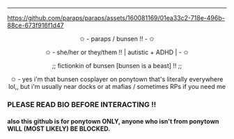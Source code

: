 ---
https://github.com/paraps/paraps/assets/160081169/01ea33c2-718e-496b-88ce-673f916f1d47
<p align="center">
✩ - paraps / bunsen !! - ✩
</p>
<p align="center">
✩ - she/her or they/them !! | autistic + ADHD | - ✩
<p align="center">
;; fictionkin of bunsen [bunsen is a beast] !! ;;
</p>
<p align="center">
✩ - yes i'm that bunsen cosplayer on ponytown that's literally everywhere lol,, but i'm usually near docks or at mafias / sometimes RPs if you need me
</p>


### PLEASE READ BIO BEFORE INTERACTING !!
#### also this github is for ponytown ONLY, anyone who isn't from ponytown WILL (MOST LIKELY) BE BLOCKED.
